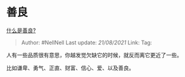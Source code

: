 # 善良
[什么是善良?](https://www.zhihu.com/question/32324178/answer/1666443817)

> Author: #NellNell
> Last update: *21/08/2021*
> Link:
> Tag:

人有一些品质很有意思，你越发觉欠缺它的时候，就反而离它更近了一些。

比如谦卑、勇气、正直、财富、信心、爱、以及善良。
